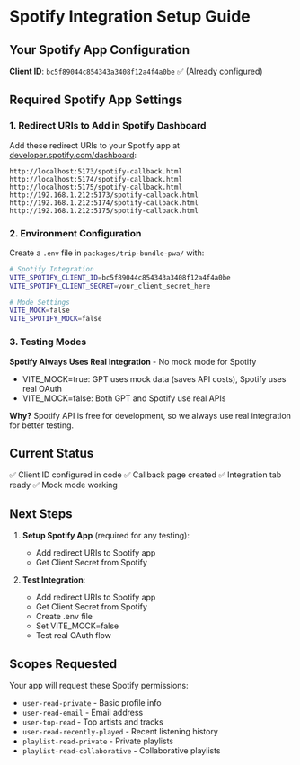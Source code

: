 # Spotify Integration Setup Guide

## Your Spotify App Configuration

**Client ID**: `bc5f89044c854343a3408f12a4f4a0be` ✅ (Already configured)

## Required Spotify App Settings

### 1. Redirect URIs to Add in Spotify Dashboard

Add these redirect URIs to your Spotify app at [developer.spotify.com/dashboard](https://developer.spotify.com/dashboard):

```
http://localhost:5173/spotify-callback.html
http://localhost:5174/spotify-callback.html  
http://localhost:5175/spotify-callback.html
http://192.168.1.212:5173/spotify-callback.html
http://192.168.1.212:5174/spotify-callback.html
http://192.168.1.212:5175/spotify-callback.html
```

### 2. Environment Configuration

Create a `.env` file in `packages/trip-bundle-pwa/` with:

```bash
# Spotify Integration
VITE_SPOTIFY_CLIENT_ID=bc5f89044c854343a3408f12a4f4a0be
VITE_SPOTIFY_CLIENT_SECRET=your_client_secret_here

# Mode Settings
VITE_MOCK=false
VITE_SPOTIFY_MOCK=false
```

### 3. Testing Modes

**Spotify Always Uses Real Integration** - No mock mode for Spotify
- VITE_MOCK=true: GPT uses mock data (saves API costs), Spotify uses real OAuth
- VITE_MOCK=false: Both GPT and Spotify use real APIs

**Why?** Spotify API is free for development, so we always use real integration for better testing.

## Current Status

✅ Client ID configured in code
✅ Callback page created
✅ Integration tab ready
✅ Mock mode working

## Next Steps

1. **Setup Spotify App** (required for any testing):
   - Add redirect URIs to Spotify app
   - Get Client Secret from Spotify

2. **Test Integration**:
   - Add redirect URIs to Spotify app
   - Get Client Secret from Spotify
   - Create .env file
   - Set VITE_MOCK=false
   - Test real OAuth flow

## Scopes Requested

Your app will request these Spotify permissions:
- `user-read-private` - Basic profile info
- `user-read-email` - Email address  
- `user-top-read` - Top artists and tracks
- `user-read-recently-played` - Recent listening history
- `playlist-read-private` - Private playlists
- `playlist-read-collaborative` - Collaborative playlists
